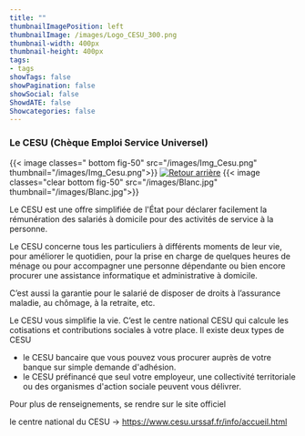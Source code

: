 ```yaml
---
title: ""
thumbnailImagePosition: left
thumbnailImage: /images/Logo_CESU_300.png
thumbnail-width: 400px
thumbnail-height: 400px
tags:
- tags
showTags: false
showPagination: false
showSocial: false
ShowdATE: false
Showcategories: false
---
```


### Le CESU (Chèque Emploi Service Universel)
<!--more-->

{{< image classes=" bottom fig-50" src="/images/Img_Cesu.png" thumbnail="/images/Img_Cesu.png">}}
[![Retour arrière](/images/logo-retour-arriere_50.png)](../)
{{< image classes="clear bottom fig-50" src="/images/Blanc.jpg" thumbnail="/images/Blanc.jpg">}}


Le CESU est une offre simplifiée de l'État pour déclarer facilement la rémunération des salariés à domicile pour des activités de service à la personne.

Le CESU concerne tous les particuliers à différents moments de leur vie, pour améliorer le quotidien, pour la prise en charge de quelques heures de ménage ou pour accompagner une personne dépendante ou bien encore procurer une assistance informatique et administrative à domicile.

C’est aussi la garantie pour le salarié de disposer de droits à l’assurance maladie, au chômage, à la retraite, etc.

Le CESU vous simplifie la vie. C’est le centre national CESU qui calcule les cotisations et contributions sociales à votre place. Il existe deux types de CESU

* le CESU bancaire que vous pouvez vous procurer auprès de votre banque sur simple demande d'adhésion.
* le CESU préfinancé que seul votre employeur, une collectivité territoriale ou des organismes d'action sociale peuvent vous délivrer.

Pour plus de renseignements, se rendre sur le site officiel

le centre national du CESU -> https://www.cesu.urssaf.fr/info/accueil.html